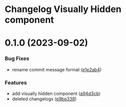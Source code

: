 # Changelog Visually Hidden component

# 0.1.0 (2023-09-02)

### Bug Fixes

- rename commit message format ([e1e2ab4](https://github.com/sauldeleon/portfolio-blog/commit/e1e2ab404bbd2c32f3508d1ed8197b3fbff93cb9))

### Features

- add visually hidden component ([a94d3cb](https://github.com/sauldeleon/portfolio-blog/commit/a94d3cb1fe2a241bb598577ee5d8c85e4d85ba45))
- deleted changelogs ([e9be338](https://github.com/sauldeleon/portfolio-blog/commit/e9be33836ee47b6505ad94d21f4be21855a7fa0d))
